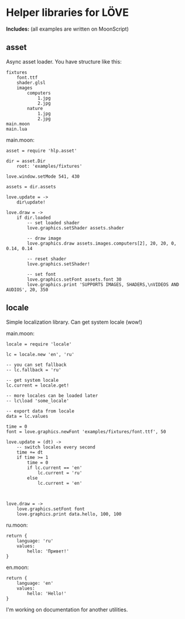 # Helper libraries for LÖVE

**Includes:** (all examples are written on MoonScript)

## asset
Async asset loader.
You have structure like this:
```
fixtures
	font.ttf
	shader.glsl
	images
		computers
			1.jpg
			2.jpg
		nature
			1.jpg
			2.jpg
main.moon
main.lua
```

main.moon:
```moonscript
asset = require 'hlp.asset'

dir = asset.Dir
	root: 'examples/fixtures'

love.window.setMode 541, 430

assets = dir.assets

love.update = ->
	dir\update!

love.draw = ->
	if dir.loaded
		-- set loaded shader
		love.graphics.setShader assets.shader

		-- draw image
		love.graphics.draw assets.images.computers[2], 20, 20, 0, 0.14, 0.14

		-- reset shader
		love.graphics.setShader!

		-- set font
		love.graphics.setFont assets.font 30
		love.graphics.print 'SUPPORTS IMAGES, SHADERS,\nVIDEOS AND AUDIOS', 20, 350
```

## locale
Simple localization library.
Can get system locale (wow!)

main.moon:
```moonscript
locale = require 'locale'

lc = locale.new 'en', 'ru'

-- you can set fallback
-- lc.fallback = 'ru'

-- get system locale
lc.current = locale.get!

-- more locales can be loaded later
-- lc\load 'some_locale'

-- export data from locale
data = lc.values

time = 0
font = love.graphics.newFont 'examples/fixtures/font.ttf', 50

love.update = (dt) ->
	-- switch locales every second
	time += dt
	if time >= 1
		time = 0
		if lc.current == 'en'
			lc.current = 'ru'
		else
			lc.current = 'en'



love.draw = ->
	love.graphics.setFont font
	love.graphics.print data.hello, 100, 100
```

ru.moon:
```moonscript
return {
	language: 'ru'
	values:
		hello: 'Привет!'
}
```

en.moon:
```moonscript
return {
	language: 'en'
	values:
		hello: 'Hello!'
}
```

I'm working on documentation for another utilities.
